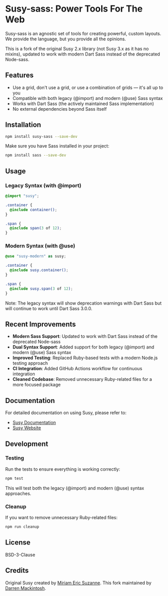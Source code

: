 # Susy-sass: Power Tools For The Web

Susy-sass is an agnostic set of tools for creating powerful, custom layouts. We provide the language, but you provide all the opinions.

This is a fork of the original Susy 2.x library (not Susy 3.x as it has no mixins), updated to work with modern Dart Sass instead of the deprecated Node-sass.

## Features

- Use a grid, don't use a grid, or use a combination of grids — it's all up to you
- Compatible with both legacy (@import) and modern (@use) Sass syntax
- Works with Dart Sass (the actively maintained Sass implementation)
- No external dependencies beyond Sass itself

## Installation

```bash
npm install susy-sass --save-dev
```

Make sure you have Sass installed in your project:

```bash
npm install sass --save-dev
```

## Usage

### Legacy Syntax (with @import)

```scss
@import "susy";

.container {
  @include container();
}

.span {
  @include span(3 of 12);
}
```

### Modern Syntax (with @use)

```scss
@use "susy-modern" as susy;

.container {
  @include susy.container();
}

.span {
  @include susy.span(3 of 12);
}
```

Note: The legacy syntax will show deprecation warnings with Dart Sass but will continue to work until Dart Sass 3.0.0.

## Recent Improvements

- **Modern Sass Support**: Updated to work with Dart Sass instead of the deprecated Node-sass
- **Dual Syntax Support**: Added support for both legacy (@import) and modern (@use) Sass syntax
- **Improved Testing**: Replaced Ruby-based tests with a modern Node.js testing approach
- **CI Integration**: Added GitHub Actions workflow for continuous integration
- **Cleaned Codebase**: Removed unnecessary Ruby-related files for a more focused package

## Documentation

For detailed documentation on using Susy, please refer to:

- [Susy Documentation](http://susydocs.oddbird.net/)
- [Susy Website](http://susy.oddbird.net/)

## Development

### Testing

Run the tests to ensure everything is working correctly:

```bash
npm test
```

This will test both the legacy (@import) and modern (@use) syntax approaches.

### Cleanup

If you want to remove unnecessary Ruby-related files:

```bash
npm run cleanup
```

## License

BSD-3-Clause

## Credits

Original Susy created by [Miriam Eric Suzanne](https://github.com/mirisuzanne).
This fork maintained by [Darren Mackintosh](https://github.com/takuhii).
